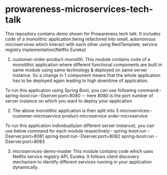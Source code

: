 # prowareness-microservices-tech-talk
This repository contains demo shown for Prowareness tech talk. It includes code of a monolithic application being refactored into small, 
autonomous microservices which interact with each other using RestTemplate; service registry implementation(Netflix Eureka)

1. customer-order-product-monolith: This module contains code of a monolithic application where different functional components are built
in same module using same technology & deployed on same server instance. So a change in 1 component means that the whole application has
to be deployed again leading to high downtime of application.

To run this application using Spring Boot, you can use following command:-
spring-boot:run -Dserver.port=8080 
-- here 8080 is the port number of server instance on which you want to deploy your application

2. The above monolithic application is then split into 3 microservices:-
customer-microservice
product-microservice
order-microservice

To run this application individually(on different server instance), you can use below command for each module respectively:-
spring-boot:run -Dserver.port=8081 
spring-boot:run -Dserver.port=8082 
spring-boot:run -Dserver.port=8083 

3. microservices-demo-master
This module contains code which uses Netflix service registry API, Eureka. It follows client discovery mechanism to identify different 
services running in your application dynamically.
